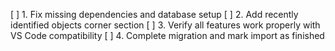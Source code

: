 [ ] 1. Fix missing dependencies and database setup
[ ] 2. Add recently identified objects corner section
[ ] 3. Verify all features work properly with VS Code compatibility
[ ] 4. Complete migration and mark import as finished